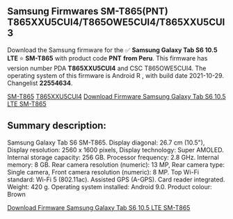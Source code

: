 <h2>Samsung Firmwares SM-T865(PNT) T865XXU5CUI4/T865OWE5CUI4/T865XXU5CUI3</h2>
Download the Samsung firmware for the ✅ <strong>Samsung Galaxy Tab S6 10.5 LTE </strong> ⭐ <strong>SM-T865</strong> with product code <strong>PNT</strong> <strong> from Peru</strong>. This firmware has version number PDA <strong>T865XXU5CUI4</strong> and CSC T865OWE5CUI4. The operating system of this firmware is Android R , with build date 2021-10-29. Changelist <strong>22554634</strong>.


[SM-T865](https://samfirm.shop/samsung/model/SM-T865)
[T865XXU5CUI4](https://samfirm.shop/samsung/pda/T865XXU5CUI4)
[Download Firmware Samsung Galaxy Tab S6 10.5 LTE SM-T865](https://samfirm.shop/samsung/firmware/469809)
<h2>Summary description:</h2>
<p>Samsung Galaxy Tab S6 SM-T865. Display diagonal: 26.7 cm (10.5"), Display resolution: 2560 x 1600 pixels, Display technology: Super AMOLED. Internal storage capacity: 256 GB. Processor frequency: 2.8 GHz. Internal memory: 8 GB. Rear camera resolution (numeric): 13 MP, Rear camera type: Single camera, Front camera resolution (numeric): 8 MP. Top Wi-Fi standard: Wi-Fi 5 (802.11ac). Assisted GPS (A-GPS). Card reader integrated. Weight: 420 g. Operating system installed: Android 9.0. Product colour: Brown</p>


[Download Firmware Samsung Galaxy Tab S6 10.5 LTE SM-T865](https://samfirm.shop/samsung/firmware/469809)
